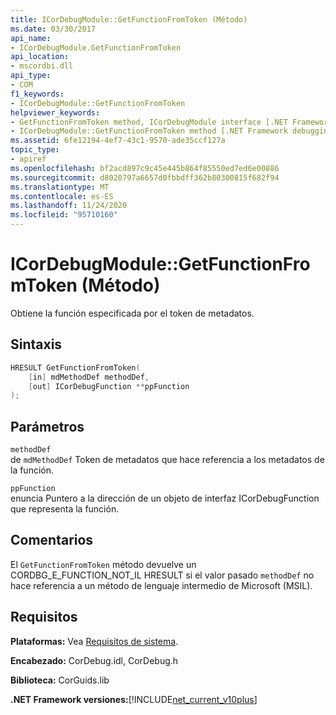 ```yaml
---
title: ICorDebugModule::GetFunctionFromToken (Método)
ms.date: 03/30/2017
api_name:
- ICorDebugModule.GetFunctionFromToken
api_location:
- mscordbi.dll
api_type:
- COM
f1_keywords:
- ICorDebugModule::GetFunctionFromToken
helpviewer_keywords:
- GetFunctionFromToken method, ICorDebugModule interface [.NET Framework debugging]
- ICorDebugModule::GetFunctionFromToken method [.NET Framework debugging]
ms.assetid: 6fe12194-4ef7-43c1-9570-ade35ccf127a
topic_type:
- apiref
ms.openlocfilehash: bf2acd897c9c45e445b864f85550ed7ed6e00886
ms.sourcegitcommit: d8020797a6657d0fbbdff362b80300815f682f94
ms.translationtype: MT
ms.contentlocale: es-ES
ms.lasthandoff: 11/24/2020
ms.locfileid: "95710160"
---
```

# <a name="icordebugmodulegetfunctionfromtoken-method"></a>ICorDebugModule::GetFunctionFromToken (Método)

Obtiene la función especificada por el token de metadatos.  
  
## <a name="syntax"></a>Sintaxis  
  
```cpp  
HRESULT GetFunctionFromToken(  
    [in] mdMethodDef methodDef,  
    [out] ICorDebugFunction **ppFunction  
);  
```  
  
## <a name="parameters"></a>Parámetros  

 `methodDef`  
 de `mdMethodDef` Token de metadatos que hace referencia a los metadatos de la función.  
  
 `ppFunction`  
 enuncia Puntero a la dirección de un objeto de interfaz ICorDebugFunction que representa la función.  
  
## <a name="remarks"></a>Comentarios  

 El `GetFunctionFromToken` método devuelve un CORDBG_E_FUNCTION_NOT_IL HRESULT si el valor pasado `methodDef` no hace referencia a un método de lenguaje intermedio de Microsoft (MSIL).  
  
## <a name="requirements"></a>Requisitos  

 **Plataformas:** Vea [Requisitos de sistema](../../get-started/system-requirements.md).  
  
 **Encabezado:** CorDebug.idl, CorDebug.h  
  
 **Biblioteca:** CorGuids.lib  
  
 **.NET Framework versiones:**[!INCLUDE[net_current_v10plus](../../../../includes/net-current-v10plus-md.md)]
